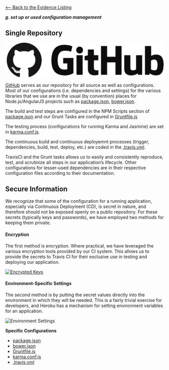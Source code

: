 [<-- Back to the Evidence Listing](https://github.com/philarmour/staged-content/edit/master/Evidence)

***g. set up or used configuration management***

## Single Repository
![github logo](github_logo.png)

[GitHub](https://github.com/itgfirm/safe-food) serves as our repository for all source as well as configurations.  Most of our configurations (i.e. dependencies and settings) for the various libraries that we use are in the usual (by convention) places for Node.js/AngularJS projects such as [package.json](https://github.com/itgfirm/safe-food/blob/master/package.json), [bower.json](https://github.com/itgfirm/safe-food/blob/master/bower.json).

The build and test steps are configured in the NPM Scripts section of [package.json](https://github.com/itgfirm/safe-food/blob/master/package.json) and our Grunt Tasks are configured in [Gruntfile.js](https://github.com/itgfirm/safe-food/blob/master/Gruntfile.js)

The testing process (configurations for running Karma and Jasmine) are set in [karma.conf.js](https://github.com/itgfirm/safe-food/blob/master/client/test/karma.conf.js).

The continuous build and continuous deployemnt processes (trigger, dependencies, build, test, deploy, etc.) are coded in the [.travis.yml](https://github.com/itgfirm/safe-food/blob/master/.travis.yml).  

TravisCI and the Grunt tasks allows us to easily and consistently reproduce, test, and scrutinize all steps in our application’s lifecycle. Other configurations for lesser-used dependencies are in their respective configuration files according to their documentation.

## Secure Information

We recognize that some of the configuration for a running application, especially via Continuous Deployment (CD), is secret in nature, and therefore should not be exposed openly on a public repository.  For these secrets (typically keys and passwords), we have employed two methods for keeping them private.  

#### Encryption

The first method is encryption.  Where practical, we have leveraged the various encryption tools provided by our CI system.  This allows us to provide the secrets to Travis CI for their exclusive use in testing and deploying our application.  

[![Encrypted Keys](https://github.com/philarmour/staged-content/blob/master/Evidence/g/TravisCI_Encrypted_Keys.png)](https://github.com/itgfirm/safe-food/blob/master/.travis.yml)

#### Environment-Specific Settings

The second method is by putting the secret values directly into the environment in which they will be needed. This is a fairly trivial exercise for developers, and Heroku has a mechanism for setting environment variables for an application.

![Environment Settings](https://github.com/philarmour/staged-content/blob/master/Evidence/g/Heroku_ENV_Vars.png)

**Specific Configurations**
- [package.json](https://github.com/itgfirm/safe-food/blob/master/package.json)
- [bower.json](https://github.com/itgfirm/safe-food/blob/master/bower.json)
- [Gruntfile.js](https://github.com/itgfirm/safe-food/blob/master/Gruntfile.js)
- [karma.conf.js](https://github.com/itgfirm/safe-food/blob/master/client/test/karma.conf.js)
- [.travis.yml](https://github.com/itgfirm/safe-food/blob/master/.travis.yml)

